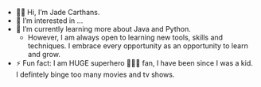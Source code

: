 - 👋🏾 Hi, I’m Jade Carthans.
- 👀 I’m interested in ...
- 🌱 I’m currently learning more about Java and Python.
  - However, I am always open to learning new tools, skills and techniques. I embrace every opportunity as an opportunity to learn and grow.
- ⚡ Fun fact: I am HUGE superhero 🦸🏾‍♀️ fan, I have been since I was a kid. I defintely binge too many movies and tv shows.

<!---
jade-carthans/jade-carthans is a ✨ special ✨ repository because its `README.md` (this file) appears on your GitHub profile.
You can click the Preview link to take a look at your changes.
--->
